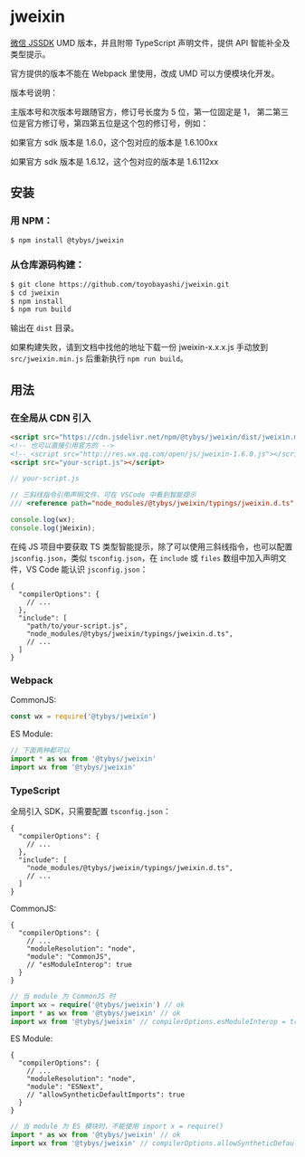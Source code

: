 # jweixin

[微信 JSSDK](https://developers.weixin.qq.com/doc/offiaccount/OA_Web_Apps/JS-SDK.html) UMD 版本，并且附带 TypeScript 声明文件，提供 API 智能补全及类型提示。

官方提供的版本不能在 Webpack 里使用，改成 UMD 可以方便模块化开发。

版本号说明：

主版本号和次版本号跟随官方，修订号长度为 5 位，第一位固定是 1， 第二第三位是官方修订号，第四第五位是这个包的修订号，例如：

如果官方 sdk 版本是 1.6.0，这个包对应的版本是 1.6.100xx

如果官方 sdk 版本是 1.6.12，这个包对应的版本是 1.6.112xx

## 安装

### 用 NPM：

``` bash
$ npm install @tybys/jweixin
```

### 从仓库源码构建：

``` bash
$ git clone https://github.com/toyobayashi/jweixin.git
$ cd jweixin
$ npm install
$ npm run build
```

输出在 `dist` 目录。

如果构建失败，请到文档中找他的地址下载一份 jweixin-x.x.x.js 手动放到 `src/jweixin.min.js` 后重新执行 `npm run build`。

## 用法

### 在全局从 CDN 引入

``` html
<script src="https://cdn.jsdelivr.net/npm/@tybys/jweixin/dist/jweixin.min.js"></script>
<!-- 也可以直接引用官方的 -->
<!-- <script src="http://res.wx.qq.com/open/js/jweixin-1.6.0.js"></script> -->
<script src="your-script.js"></script>
```

``` js
// your-script.js

// 三斜线指令引用声明文件，可在 VSCode 中看到智能提示
/// <reference path="node_modules/@tybys/jweixin/typings/jweixin.d.ts" />

console.log(wx);
console.log(jWeixin);
```

在纯 JS 项目中要获取 TS 类型智能提示，除了可以使用三斜线指令，也可以配置 `jsconfig.json`，类似 `tsconfig.json`，在 `include` 或 `files` 数组中加入声明文件，VS Code 能认识 `jsconfig.json`：

``` jsonc
{
  "compilerOptions": {
    // ...
  },
  "include": [
    "path/to/your-script.js",
    "node_modules/@tybys/jweixin/typings/jweixin.d.ts",
    // ...
  ]
}
```

### Webpack

CommonJS:

``` js
const wx = require('@tybys/jweixin')
```

ES Module:

``` js
// 下面两种都可以
import * as wx from '@tybys/jweixin'
import wx from '@tybys/jweixin'
```

### TypeScript

全局引入 SDK，只需要配置 `tsconfig.json`：

``` jsonc
{
  "compilerOptions": {
    // ...
  },
  "include": [
    "node_modules/@tybys/jweixin/typings/jweixin.d.ts",
    // ...
  ]
}
```

CommonJS:

``` jsonc
{
  "compilerOptions": {
    // ...
    "moduleResolution": "node",
    "module": "CommonJS",
    // "esModuleInterop": true
  }
}
```

``` ts
// 当 module 为 CommonJS 时
import wx = require('@tybys/jweixin') // ok
import * as wx from '@tybys/jweixin' // ok
import wx from '@tybys/jweixin' // compilerOptions.esModuleInterop = true
```

ES Module:

``` jsonc
{
  "compilerOptions": {
    // ...
    "moduleResolution": "node",
    "module": "ESNext",
    // "allowSyntheticDefaultImports": true
  }
}
```

``` ts
// 当 module 为 ES 模块时，不能使用 import x = require()
import * as wx from '@tybys/jweixin' // ok
import wx from '@tybys/jweixin' // compilerOptions.allowSyntheticDefaultImports = true
```
